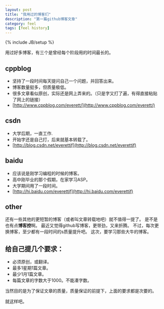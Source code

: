 ```yaml
---
layout: post
title: "我用过的博客们"
description: "第一篇github博客文章"
category: feel 
tags: [feel history]
---
```

{% include JB/setup %}


用过好多博客，有三个是曾经每个阶段用的时间最长的。

## cppblog 
- 坚持了一段时间每天提问自己一个问题，并回答出来。
- 博客数量挺多，但质量极低。
- 很多文章看似原创，实际还是网上弄来的。（只是字又打了遍，有得直接粘贴了网上的链接）
- [http://www.cppblog.com/everett/](http://www.cppblog.com/everett/)

## csdn 
- 大学后期，一直工作.
- 开始字还是自己打，后来就基本转载了。
- [http://blog.csdn.net/everettjf](http://blog.csdn.net/everettjf)

## baidu 
- 应该说是刚学习编程的时候的博客。
- 高中刚毕业的那个假期，在家学习ASP。
- 大学期间用了一段时间。
- [http://hi.baidu.com/everettjf](http://hi.baidu.com/everettjf)


## other
还有一些其他的更短暂的博客（或者叫文章转载地吧）就不值得一提了。
是不是也有点**博客控**啊。
最近又觉得github写博客，更带劲，又来折腾。
不过，每次更换博客，至少都有一段时间的s质量提升吧。
这次，要学习那些大牛的博客。


## 给自己提几个要求： 

- 必须原创，或翻译。
- 最多1星期1篇文章。
- 最少1月1篇文章。
- 每篇文章的字数大于1000。不能凑字数。

当然目的是为了保证文章的质量，质量保证的前提下，上面的要求都是次要的。


就这样吧。
